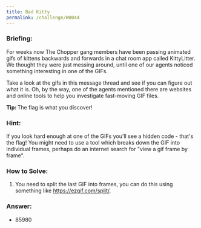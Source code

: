 ```yaml
---
title: Bad Kitty
permalink: /challenge/W0044
---
```


### Briefing: 
For weeks now The Chopper gang members have been passing animated gifs of kittens backwards and forwards in a chat room app called KittyLitter. We thought they were just messing around, until one of our agents noticed something interesting in one of the GIFs. 

Take a look at the gifs in this message thread and see if you can figure out what it is. Oh, by the way, one of the agents mentioned there are websites and online tools to help you investigate fast-moving GIF files. 

**Tip:** The flag is what you discover! 

### Hint:
If you look hard enough at one of the GIFs you'll see a hidden code - that's the flag! You might need to use a tool which breaks down the GIF into individual frames, perhaps do an internet search for "view a gif frame by frame".

### How to Solve: 
1. You need to split the last GIF into frames, you can do this using something like https://ezgif.com/split/. 

### Answer:
- 85980